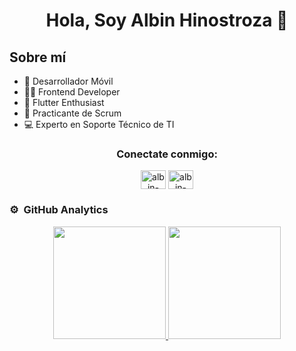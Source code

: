 <div align="center">
<h1 align="center">Hola, Soy Albin Hinostroza 👋</h1>
</div>


## Sobre mí
- 📲 Desarrollador Móvil
- 👨‍💻 Frontend Developer
- 🚀 Flutter Enthusiast
- 🔄 Practicante de Scrum
- 💻 Experto en Soporte Técnico de TI

<h3 align="center">Conectate conmigo:</h3>

<p align="center">
<a href="https://www.linkedin.com/in/albin-hinostroza-macavilca/" target="blank"><img align="center" src="https://raw.githubusercontent.com/rahuldkjain/github-profile-readme-generator/master/src/images/icons/Social/linked-in-alt.svg" alt="albin-hinostroza" height="30" width="40" /></a>
<a href="https://www.instagram.com/albinrk/" target="blank"><img align="center" src="https://raw.githubusercontent.com/rahuldkjain/github-profile-readme-generator/master/src/images/icons/Social/instagram.svg" alt="albin-hinostroza" height="30" width="40" /></a>

</p>

### ⚙️ &nbsp;GitHub Analytics

<p align="center">
<a href="https://github.com/ArisGuimera">
  <img height="180em" src="https://github-readme-stats-eight-theta.vercel.app/api?username=albinrk10&show_icons=true&theme=algolia&include_all_commits=true&count_private=true"/>
  <img height="180em" src="https://github-readme-stats-eight-theta.vercel.app/api/top-langs/?username=albinrk10&layout=compact&langs_count=8&theme=algolia"/>
</a>
</p>

<!--
**albinrk10/albinrk10** is a ✨ _special_ ✨ repository because its `README.md` (this file) appears on your GitHub profile.

Here are some ideas to get you started:

- 🔭 I’m currently working on ...
- 🌱 I’m currently learning ...
- 👯 I’m looking to collaborate on ...
- 🤔 I’m looking for help with ...
- 💬 Ask me about ...
- 📫 How to reach me: ...
- 😄 Pronouns: ...
- ⚡ Fun fact: ...
-->
